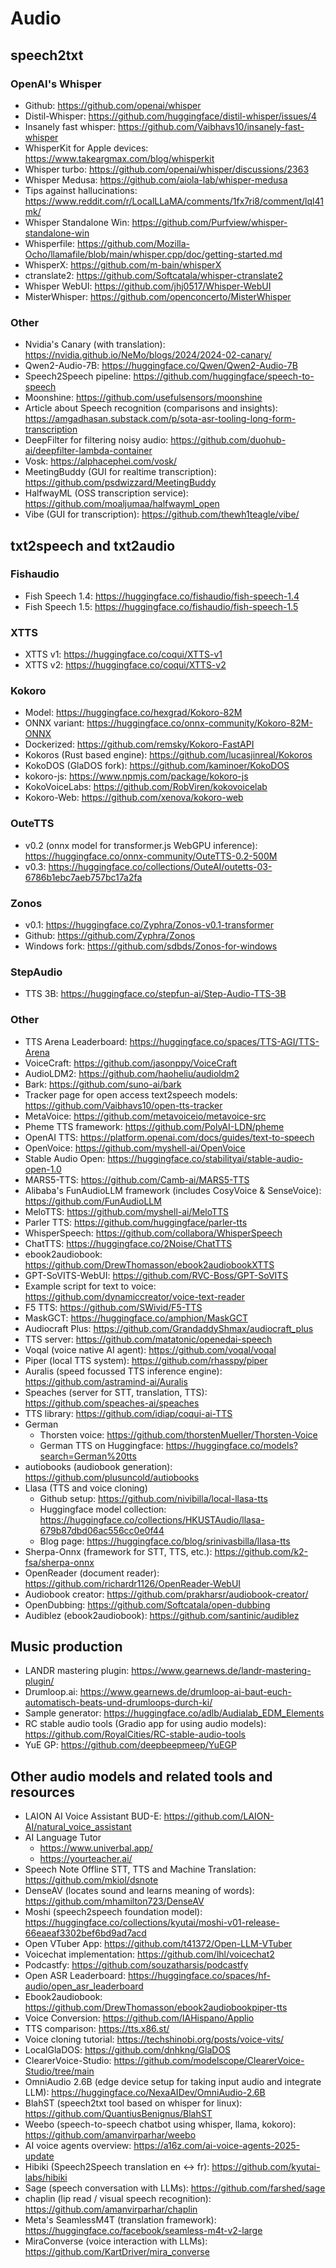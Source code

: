 # Audio

## speech2txt

### OpenAI's Whisper
- Github: https://github.com/openai/whisper
- Distil-Whisper: https://github.com/huggingface/distil-whisper/issues/4
- Insanely fast whisper: https://github.com/Vaibhavs10/insanely-fast-whisper
- WhisperKit for Apple devices: https://www.takeargmax.com/blog/whisperkit
- Whisper turbo: https://github.com/openai/whisper/discussions/2363
- Whisper Medusa: https://github.com/aiola-lab/whisper-medusa
- Tips against hallucinations: https://www.reddit.com/r/LocalLLaMA/comments/1fx7ri8/comment/lql41mk/
- Whisper Standalone Win: https://github.com/Purfview/whisper-standalone-win
- Whisperfile: https://github.com/Mozilla-Ocho/llamafile/blob/main/whisper.cpp/doc/getting-started.md
- WhisperX: https://github.com/m-bain/whisperX
- ctranslate2: https://github.com/Softcatala/whisper-ctranslate2
- Whisper WebUI: https://github.com/jhj0517/Whisper-WebUI
- MisterWhisper: https://github.com/openconcerto/MisterWhisper

### Other
- Nvidia's Canary (with translation): https://nvidia.github.io/NeMo/blogs/2024/2024-02-canary/
- Qwen2-Audio-7B: https://huggingface.co/Qwen/Qwen2-Audio-7B
- Speech2Speech pipeline: https://github.com/huggingface/speech-to-speech
- Moonshine: https://github.com/usefulsensors/moonshine
- Article about Speech recognition (comparisons and insights): https://amgadhasan.substack.com/p/sota-asr-tooling-long-form-transcription
- DeepFilter for filtering noisy audio: https://github.com/duohub-ai/deepfilter-lambda-container
- Vosk: https://alphacephei.com/vosk/
- MeetingBuddy (GUI for realtime transcription): https://github.com/psdwizzard/MeetingBuddy
- HalfwayML (OSS transcription service): https://github.com/moaljumaa/halfwayml_open
- Vibe (GUI for transcription): https://github.com/thewh1teagle/vibe/


## txt2speech and txt2audio

### Fishaudio
- Fish Speech 1.4: https://huggingface.co/fishaudio/fish-speech-1.4
- Fish Speech 1.5: https://huggingface.co/fishaudio/fish-speech-1.5

### XTTS
- XTTS v1: https://huggingface.co/coqui/XTTS-v1
- XTTS v2: https://huggingface.co/coqui/XTTS-v2

### Kokoro
- Model: https://huggingface.co/hexgrad/Kokoro-82M
- ONNX variant: https://huggingface.co/onnx-community/Kokoro-82M-ONNX
- Dockerized: https://github.com/remsky/Kokoro-FastAPI
- Kokoros (Rust based engine): https://github.com/lucasjinreal/Kokoros
- KokoDOS (GlaDOS fork): https://github.com/kaminoer/KokoDOS
- kokoro-js: https://www.npmjs.com/package/kokoro-js
- KokoVoiceLabs: https://github.com/RobViren/kokovoicelab
- Kokoro-Web: https://github.com/xenova/kokoro-web

### OuteTTS
- v0.2 (onnx model for transformer.js WebGPU inference): https://huggingface.co/onnx-community/OuteTTS-0.2-500M
- v0.3: https://huggingface.co/collections/OuteAI/outetts-03-6786b1ebc7aeb757bc17a2fa

### Zonos
- v0.1: https://huggingface.co/Zyphra/Zonos-v0.1-transformer
- Github: https://github.com/Zyphra/Zonos
- Windows fork: https://github.com/sdbds/Zonos-for-windows

### StepAudio
- TTS 3B: https://huggingface.co/stepfun-ai/Step-Audio-TTS-3B

### Other
- TTS Arena Leaderboard: https://huggingface.co/spaces/TTS-AGI/TTS-Arena
- VoiceCraft: https://github.com/jasonppy/VoiceCraft
- AudioLDM2: https://github.com/haoheliu/audioldm2
- Bark: https://github.com/suno-ai/bark
- Tracker page for open access text2speech models: https://github.com/Vaibhavs10/open-tts-tracker
- MetaVoice: https://github.com/metavoiceio/metavoice-src
- Pheme TTS framework: https://github.com/PolyAI-LDN/pheme
- OpenAI TTS: https://platform.openai.com/docs/guides/text-to-speech
- OpenVoice: https://github.com/myshell-ai/OpenVoice
- Stable Audio Open: https://huggingface.co/stabilityai/stable-audio-open-1.0
- MARS5-TTS: https://github.com/Camb-ai/MARS5-TTS
- Alibaba's FunAudioLLM framework (includes CosyVoice & SenseVoice): https://github.com/FunAudioLLM
- MeloTTS: https://github.com/myshell-ai/MeloTTS
- Parler TTS: https://github.com/huggingface/parler-tts
- WhisperSpeech: https://github.com/collabora/WhisperSpeech
- ChatTTS: https://huggingface.co/2Noise/ChatTTS
- ebook2audiobook: https://github.com/DrewThomasson/ebook2audiobookXTTS
- GPT-SoVITS-WebUI: https://github.com/RVC-Boss/GPT-SoVITS
- Example script for text to voice: https://github.com/dynamiccreator/voice-text-reader
- F5 TTS: https://github.com/SWivid/F5-TTS
- MaskGCT: https://huggingface.co/amphion/MaskGCT
- Audiocraft Plus: https://github.com/GrandaddyShmax/audiocraft_plus
- TTS server: https://github.com/matatonic/openedai-speech
- Voqal (voice native AI agent): https://github.com/voqal/voqal
- Piper (local TTS system): https://github.com/rhasspy/piper
- Auralis (speed focussed TTS inference engine): https://github.com/astramind-ai/Auralis
- Speaches (server for STT, translation, TTS): https://github.com/speaches-ai/speaches
- TTS library: https://github.com/idiap/coqui-ai-TTS
- German
  - Thorsten voice: https://github.com/thorstenMueller/Thorsten-Voice
  - German TTS on Huggingface: https://huggingface.co/models?search=German%20tts
- autiobooks (audiobook generation): https://github.com/plusuncold/autiobooks
- Llasa (TTS and voice cloning)
  - Github setup: https://github.com/nivibilla/local-llasa-tts
  - Huggingface model collection: https://huggingface.co/collections/HKUSTAudio/llasa-679b87dbd06ac556cc0e0f44
  - Blog page: https://huggingface.co/blog/srinivasbilla/llasa-tts
- Sherpa-Onnx (framework for STT, TTS, etc.): https://github.com/k2-fsa/sherpa-onnx
- OpenReader (document reader): https://github.com/richardr1126/OpenReader-WebUI
- Audiobook creator: https://github.com/prakharsr/audiobook-creator/
- OpenDubbing: https://github.com/Softcatala/open-dubbing
- Audiblez (ebook2audiobook): https://github.com/santinic/audiblez


## Music production
- LANDR mastering plugin: https://www.gearnews.de/landr-mastering-plugin/
- Drumloop.ai: https://www.gearnews.de/drumloop-ai-baut-euch-automatisch-beats-und-drumloops-durch-ki/
- Sample generator: https://huggingface.co/adlb/Audialab_EDM_Elements
- RC stable audio tools (Gradio app for using audio models): https://github.com/RoyalCities/RC-stable-audio-tools
- YuE GP: https://github.com/deepbeepmeep/YuEGP


## Other audio models and related tools and resources
- LAION AI Voice Assistant BUD-E: https://github.com/LAION-AI/natural_voice_assistant
- AI Language Tutor
  - https://www.univerbal.app/
  - https://yourteacher.ai/
- Speech Note Offline STT, TTS and Machine Translation: https://github.com/mkiol/dsnote
- DenseAV (locates sound and learns meaning of words): https://github.com/mhamilton723/DenseAV
- Moshi (speech2speech foundation model): https://huggingface.co/collections/kyutai/moshi-v01-release-66eaeaf3302bef6bd9ad7acd
- Open VTuber App: https://github.com/t41372/Open-LLM-VTuber
- Voicechat implementation: https://github.com/lhl/voicechat2
- Podcastfy: https://github.com/souzatharsis/podcastfy
- Open ASR Leaderboard: https://huggingface.co/spaces/hf-audio/open_asr_leaderboard
- Ebook2audiobook: https://github.com/DrewThomasson/ebook2audiobookpiper-tts
- Voice Conversion: https://github.com/IAHispano/Applio
- TTS comparison: https://tts.x86.st/
- Voice cloning tutorial: https://techshinobi.org/posts/voice-vits/
- LocalGlaDOS: https://github.com/dnhkng/GlaDOS
- ClearerVoice-Studio: https://github.com/modelscope/ClearerVoice-Studio/tree/main
- OmniAudio 2.6B (edge device setup for taking input audio and integrate LLM): https://huggingface.co/NexaAIDev/OmniAudio-2.6B
- BlahST (speech2txt tool based on whisper for linux): https://github.com/QuantiusBenignus/BlahST
- Weebo (speech-to-speech chatbot using whisper, llama, kokoro): https://github.com/amanvirparhar/weebo
- AI voice agents overview: https://a16z.com/ai-voice-agents-2025-update
- Hibiki (Speech2Speech translation en <-> fr): https://github.com/kyutai-labs/hibiki
- Sage (speech conversation with LLMs): https://github.com/farshed/sage
- chaplin (lip read / visual speech recognition): https://github.com/amanvirparhar/chaplin
- Meta's SeamlessM4T (translation framework): https://huggingface.co/facebook/seamless-m4t-v2-large
- MiraConverse (voice interaction with LLMs): https://github.com/KartDriver/mira_converse
